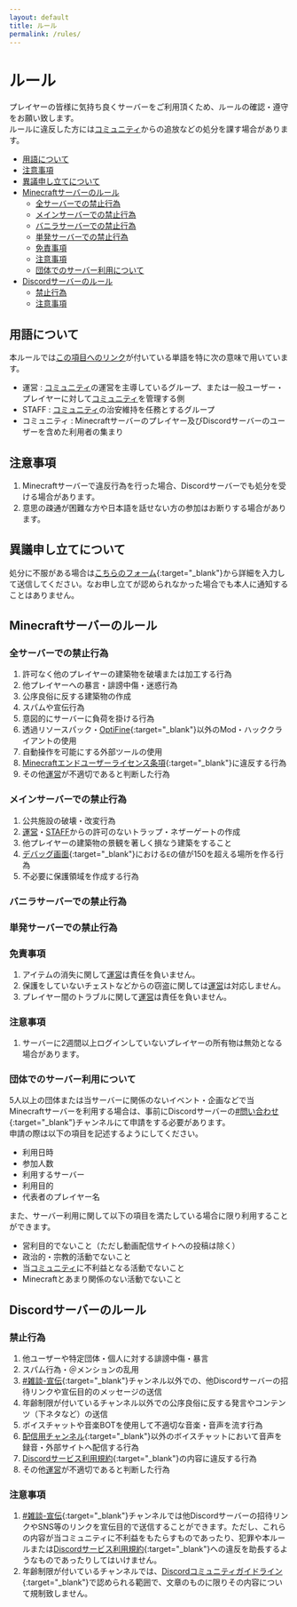 ```yaml
---
layout: default
title: ルール
permalink: /rules/
---
```


# ルール <!-- omit in toc -->

プレイヤーの皆様に気持ち良くサーバーをご利用頂くため、ルールの確認・遵守をお願い致します。<br>
ルールに違反した方には[コミュニティ](#用語について)からの追放などの処分を課す場合があります。
<!--more-->

- [用語について](#用語について)
- [注意事項](#注意事項)
- [異議申し立てについて](#異議申し立てについて)
- [Minecraftサーバーのルール](#minecraftサーバーのルール)
  - [全サーバーでの禁止行為](#全サーバーでの禁止行為)
  - [メインサーバーでの禁止行為](#メインサーバーでの禁止行為)
  - [バニラサーバーでの禁止行為](#バニラサーバーでの禁止行為)
  - [単発サーバーでの禁止行為](#単発サーバーでの禁止行為)
  - [免責事項](#免責事項)
  - [注意事項](#注意事項-1)
  - [団体でのサーバー利用について](#団体でのサーバー利用について)
- [Discordサーバーのルール](#discordサーバーのルール)
  - [禁止行為](#禁止行為)
  - [注意事項](#注意事項-2)

## 用語について

本ルールでは[この項目へのリンク](#用語について)が付いている単語を特に次の意味で用いています。

- 運営 : [コミュニティ](#用語について)の運営を主導しているグループ、または一般ユーザー・プレイヤーに対して[コミュニティ](#用語について)を管理する側
- STAFF : [コミュニティ](#用語について)の治安維持を任務とするグループ
- コミュニティ : Minecraftサーバーのプレイヤー及びDiscordサーバーのユーザーを含めた利用者の集まり

## 注意事項

1. Minecraftサーバーで違反行為を行った場合、Discordサーバーでも処分を受ける場合があります。
2. 意思の疎通が困難な方や日本語を話せない方の参加はお断りする場合があります。

## 異議申し立てについて
処分に不服がある場合は[こちらのフォーム](https://forms.gle/BEH9NsV5628X2Dqh9){:target="_blank"}から詳細を入力して送信してください。なお申し立てが認められなかった場合でも本人に通知することはありません。

## Minecraftサーバーのルール

### 全サーバーでの禁止行為

1. 許可なく他のプレイヤーの建築物を破壊または加工する行為
2. 他プレイヤーへの暴言・誹謗中傷・迷惑行為
3. 公序良俗に反する建築物の作成
4. スパムや宣伝行為
5. 意図的にサーバーに負荷を掛ける行為
6. 透過リソースパック・[OptiFine](https://optifine.net){:target="_blank"}以外のMod・ハッククライアントの使用
7. 自動操作を可能にする外部ツールの使用
8. [Minecraftエンドユーザーライセンス条項](https://www.minecraft.net/ja-jp/terms/r3){:target="_blank"}に違反する行為
9. その他[運営](#用語について)が不適切であると判断した行為

### メインサーバーでの禁止行為

1. 公共施設の破壊・改変行為
2. [運営](#用語について)・[STAFF](#用語について)からの許可のないトラップ・ネザーゲートの作成
3. 他プレイヤーの建築物の景観を著しく損なう建築をすること
4. [デバッグ画面](https://minecraft.fandom.com/ja/wiki/%E3%83%87%E3%83%90%E3%83%83%E3%82%B0%E7%94%BB%E9%9D%A2){:target="_blank"}における`E`の値が150を超える場所を作る行為
5. 不必要に保護領域を作成する行為

### バニラサーバーでの禁止行為

### 単発サーバーでの禁止行為

### 免責事項

1. アイテムの消失に関して[運営](#用語について)は責任を負いません。
2. 保護をしていないチェストなどからの窃盗に関しては[運営](#用語について)は対応しません。
3. プレイヤー間のトラブルに関して[運営](#用語について)は責任を負いません。

### 注意事項

1. サーバーに2週間以上ログインしていないプレイヤーの所有物は無効となる場合があります。

### 団体でのサーバー利用について

5人以上の団体または当サーバーに関係のないイベント・企画などで当Minecraftサーバーを利用する場合は、事前にDiscordサーバーの[#問い合わせ](https://discord.com/channels/870095242832007178/984413069562232862){:target="_blank"}チャンネルにて申請をする必要があります。<br>
申請の際は以下の項目を記述するようにしてください。
- 利用日時
- 参加人数
- 利用するサーバー
- 利用目的
- 代表者のプレイヤー名

また、サーバー利用に関して以下の項目を満たしている場合に限り利用することができます。
- 営利目的でないこと（ただし動画配信サイトへの投稿は除く）
- 政治的・宗教的活動でないこと
- 当[コミュニティ](#用語について)に不利益となる活動でないこと
- Minecraftとあまり関係のない活動でないこと

## Discordサーバーのルール

### 禁止行為

1. 他ユーザーや特定団体・個人に対する誹謗中傷・暴言
2. スパム行為・＠メンションの乱用
3. [#雑談-宣伝](https://discord.com/channels/870095242832007178/989175147942535289){:target="_blank"}チャンネル以外での、他Discordサーバーの招待リンクや宣伝目的のメッセージの送信
4. 年齢制限が付いているチャンネル以外での公序良俗に反する発言やコンテンツ（下ネタなど）の送信
5. ボイスチャットや音楽BOTを使用して不適切な音楽・音声を流す行為
6. [配信用チャンネル](https://discord.com/channels/870095242832007178/964836042475720714){:target="_blank"}以外のボイスチャットにおいて音声を録音・外部サイトへ配信する行為
7. [Discordサービス利用規約](https://discord.com/terms){:target="_blank"}の内容に違反する行為
8. その他[運営](#用語について)が不適切であると判断した行為

### 注意事項

1. [#雑談-宣伝](https://discord.com/channels/870095242832007178/989175147942535289){:target="_blank"}チャンネルでは他Discordサーバーの招待リンクやSNS等のリンクを宣伝目的で送信することができます。ただし、これらの内容が当コミュニティに不利益をもたらすものであったり、犯罪や本ルールまたは[Discordサービス利用規約](https://discord.com/terms){:target="_blank"}への違反を助長するようなものであったりしてはいけません。
2. 年齢制限が付いているチャンネルでは、[Discordコミュニティガイドライン](https://discord.com/guidelines){:target="_blank"}で認められる範囲で、文章のものに限りその内容について規制致しません。
